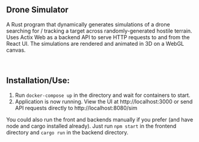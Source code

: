 ## Drone Simulator
A Rust program that dynamically generates simulations of a drone searching for / tracking a target across randomly-generated hostile terrain. Uses Actix Web as a backend API to serve HTTP requests to and from the React UI. The simulations are rendered and animated in 3D on a WebGL canvas.

<br>

## Installation/Use:
1. Run ```docker-compose up``` in the directory and wait for containers to start.
2. Application is now running. View the UI at http://localhost:3000 or send API requests directly to http://localhost:8080/sim
   
You could also run the front and backends manually if you prefer (and have node and cargo installed already). Just run `npm start` in the frontend directory and `cargo run` in the backend directory.

